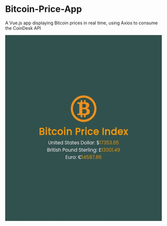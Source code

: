# Bitcoin-Price-App
A Vue.js app displaying Bitcoin prices in real time, using Axios to consume the CoinDesk API

<p align="center">
  <img width="800" height="600" src="BitcoinPriceApp.gif">
</p>
